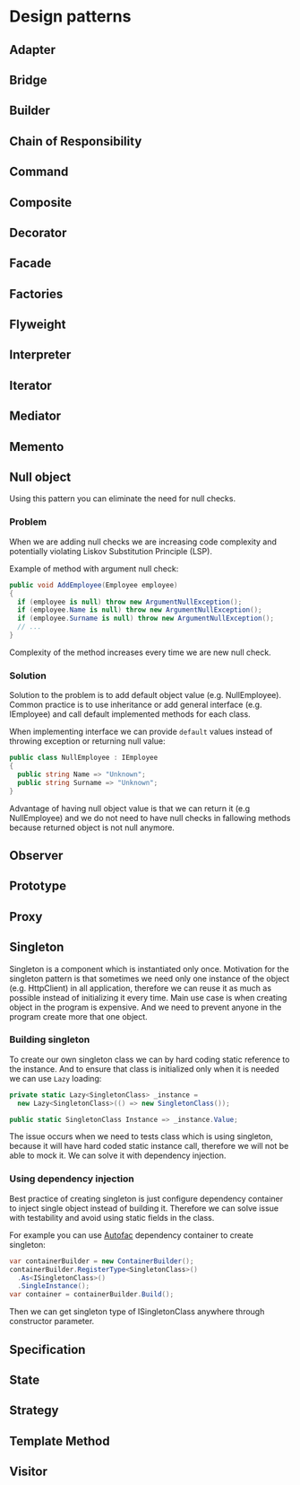 # Design patterns

## Adapter

## Bridge

## Builder

## Chain of Responsibility

## Command

## Composite

## Decorator

## Facade

## Factories

## Flyweight

## Interpreter

## Iterator

## Mediator

## Memento

## Null object

Using this pattern you can eliminate the need for null checks.

### Problem

When we are adding null checks we are increasing code complexity and potentially violating Liskov Substitution Principle (LSP).

Example of method with argument null check:

```csharp
public void AddEmployee(Employee employee)
{
  if (employee is null) throw new ArgumentNullException();
  if (employee.Name is null) throw new ArgumentNullException();
  if (employee.Surname is null) throw new ArgumentNullException();
  // ...
}
```

Complexity of the method increases every time we are new null check.

### Solution

Solution to the problem is to add default object value (e.g. NullEmployee). Common practice is to use inheritance or add general interface (e.g. IEmployee) and call default implemented methods for each class.

When implementing interface we can provide `default` values instead of throwing exception or returning null value:

```csharp
public class NullEmployee : IEmployee
{
  public string Name => "Unknown";
  public string Surname => "Unknown";
}
```

Advantage of having null object value is that we can return it (e.g NullEmployee) and we do not need to have null checks in fallowing methods because returned object is not null anymore.

## Observer

## Prototype

## Proxy

## Singleton

Singleton is a component which is instantiated only once.
Motivation for the singleton pattern is that sometimes we need only one instance of the object (e.g. HttpClient) in all application, therefore we can reuse it as much as possible instead of initializing it every time. Main use case is when creating object in the program is expensive. And we need to prevent anyone in the program create more that one object.

### Building singleton

To create our own singleton class we can by hard coding static reference to the instance. And to ensure that class is initialized only when it is needed we can use `Lazy` loading:

```csharp
private static Lazy<SingletonClass> _instance =
  new Lazy<SingletonClass>(() => new SingletonClass());

public static SingletonClass Instance => _instance.Value;
```

The issue occurs when we need to tests class which is using singleton, because it will have hard coded static instance call, therefore we will not be able to mock it. We can solve it with dependency injection.

### Using dependency injection

Best practice of creating singleton is just configure dependency container to inject single object instead of building it. Therefore we can solve issue with testability and avoid using static fields in the class.

For example you can use [Autofac](https://github.com/autofac/Autofac) dependency container to create singleton:

```csharp
var containerBuilder = new ContainerBuilder();
containerBuilder.RegisterType<SingletonClass>()
  .As<ISingletonClass>()
  .SingleInstance();
var container = containerBuilder.Build();
```

Then we can get singleton type of ISingletonClass anywhere through constructor parameter.

## Specification

## State

## Strategy

## Template Method

## Visitor
